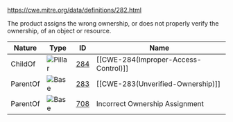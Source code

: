 https://cwe.mitre.org/data/definitions/282.html

The product assigns the wrong ownership, or does not properly verify the ownership, of an object or resource.

| Nature   | Type                                                     | ID                                                     | Name                                 |
| -------- | -------------------------------------------------------- | ------------------------------------------------------ | ------------------------------------ |
| ChildOf  | ![Pillar](https://cwe.mitre.org/images/icons/pillar.gif) | [284](https://cwe.mitre.org/data/definitions/284.html) | [[CWE-284(Improper-Access-Control)]] |
| ParentOf | ![Base](https://cwe.mitre.org/images/icons/base.gif)     | [283](https://cwe.mitre.org/data/definitions/283.html) | [[CWE-283(Unverified-Ownership)]]    |
| ParentOf | ![Base](https://cwe.mitre.org/images/icons/base.gif)     | [708](https://cwe.mitre.org/data/definitions/708.html) | Incorrect Ownership Assignment       |
